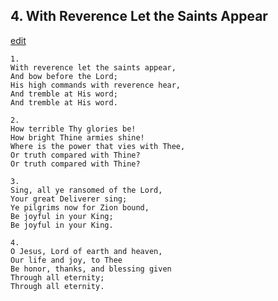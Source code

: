 
## 4.  With Reverence Let the Saints Appear
[edit](https://docs.google.com/document/d/1NcNxCjaZXyn1WEk8ZqsMXijkI3q_Z4QQ/edit?mode=html)



    1.
    With reverence let the saints appear, 
    And bow before the Lord; 
    His high commands with reverence hear, 
    And tremble at His word; 
    And tremble at His word.

    2.
    How terrible Thy glories be! 
    How bright Thine armies shine! 
    Where is the power that vies with Thee, 
    Or truth compared with Thine? 
    Or truth compared with Thine? 

    3.
    Sing, all ye ransomed of the Lord, 
    Your great Deliverer sing; 
    Ye pilgrims now for Zion bound, 
    Be joyful in your King; 
    Be joyful in your King. 

    4.
    O Jesus, Lord of earth and heaven, 
    Our life and joy, to Thee 
    Be honor, thanks, and blessing given 
    Through all eternity; 
    Through all eternity.
